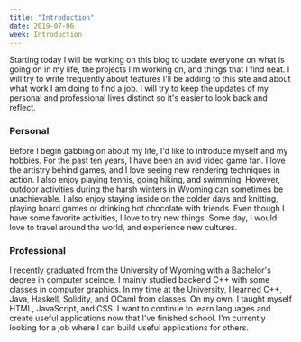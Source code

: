 ```yaml
---
title: "Introduction"
date: 2019-07-06
week: Introduction
---
```


<p>Starting today I will be working on this blog to update everyone
on what is going on in my life, the projects I'm working on, and
things that I find neat. I will try to write frequently about 
features I'll be adding to this site and about what work I am
doing to find a job. I will try to keep the updates of my personal 
and professional lives distinct so it's easier to look back and
reflect.</p>

<h3>Personal</h3>
<p>Before I begin gabbing on about my life, I'd like to introduce
myself and my hobbies. For the past ten years, I have been an avid
video game fan. I love the artistry behind games, and I love seeing
new rendering techniques in action. I also enjoy playing tennis,
going hiking, and swimming. However, outdoor activities during the
harsh winters in Wyoming can sometimes be unachievable. I also enjoy
staying inside on the colder days and knitting, playing board games
or drinking hot chocolate with friends. Even though I have some 
favorite activities, I love to try new things. Some day, I would love
to travel around the world, and experience new cultures. </p>

<h3>Professional</h3>
<p>I recently graduated from the University of Wyoming with a 
Bachelor's degree in computer sceince. I mainly studied backend C++ 
with some classes in computer graphics. In my time at the University,
I learned C++, Java, Haskell, Solidity, and OCaml from classes. On my 
own, I taught myself HTML, JavaScript, and CSS. I want to continue to
learn languages and create useful applications now that I've finished
school. I'm currently looking for a job where I can build useful 
applications for others.</p>
